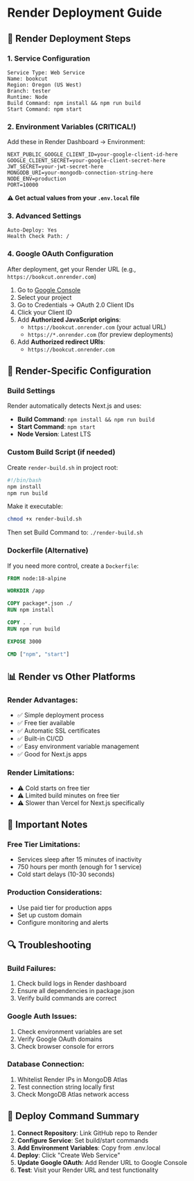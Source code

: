 # Render Deployment Guide

## 🚀 Render Deployment Steps

### 1. Service Configuration
```
Service Type: Web Service
Name: bookcut
Region: Oregon (US West)
Branch: tester
Runtime: Node
Build Command: npm install && npm run build
Start Command: npm start
```

### 2. Environment Variables (CRITICAL!)
Add these in Render Dashboard → Environment:

```
NEXT_PUBLIC_GOOGLE_CLIENT_ID=your-google-client-id-here
GOOGLE_CLIENT_SECRET=your-google-client-secret-here
JWT_SECRET=your-jwt-secret-here
MONGODB_URI=your-mongodb-connection-string-here
NODE_ENV=production
PORT=10000
```

**⚠️ Get actual values from your `.env.local` file**

### 3. Advanced Settings
```
Auto-Deploy: Yes
Health Check Path: /
```

### 4. Google OAuth Configuration
After deployment, get your Render URL (e.g., `https://bookcut.onrender.com`)

1. Go to [Google Console](https://console.developers.google.com/)
2. Select your project
3. Go to Credentials → OAuth 2.0 Client IDs
4. Click your Client ID
5. Add **Authorized JavaScript origins**:
   - `https://bookcut.onrender.com` (your actual URL)
   - `https://*.onrender.com` (for preview deployments)
6. Add **Authorized redirect URIs**:
   - `https://bookcut.onrender.com`

## 🔧 Render-Specific Configuration

### Build Settings
Render automatically detects Next.js and uses:
- **Build Command**: `npm install && npm run build`
- **Start Command**: `npm start`
- **Node Version**: Latest LTS

### Custom Build Script (if needed)
Create `render-build.sh` in project root:
```bash
#!/bin/bash
npm install
npm run build
```

Make it executable:
```bash
chmod +x render-build.sh
```

Then set Build Command to: `./render-build.sh`

### Dockerfile (Alternative)
If you need more control, create a `Dockerfile`:
```dockerfile
FROM node:18-alpine

WORKDIR /app

COPY package*.json ./
RUN npm install

COPY . .
RUN npm run build

EXPOSE 3000

CMD ["npm", "start"]
```

## 📊 Render vs Other Platforms

### Render Advantages:
- ✅ Simple deployment process
- ✅ Free tier available
- ✅ Automatic SSL certificates
- ✅ Built-in CI/CD
- ✅ Easy environment variable management
- ✅ Good for Next.js apps

### Render Limitations:
- ⚠️ Cold starts on free tier
- ⚠️ Limited build minutes on free tier
- ⚠️ Slower than Vercel for Next.js specifically

## 🚨 Important Notes

### Free Tier Limitations:
- Services sleep after 15 minutes of inactivity
- 750 hours per month (enough for 1 service)
- Cold start delays (10-30 seconds)

### Production Considerations:
- Use paid tier for production apps
- Set up custom domain
- Configure monitoring and alerts

## 🔍 Troubleshooting

### Build Failures:
1. Check build logs in Render dashboard
2. Ensure all dependencies in package.json
3. Verify build commands are correct

### Google Auth Issues:
1. Check environment variables are set
2. Verify Google OAuth domains
3. Check browser console for errors

### Database Connection:
1. Whitelist Render IPs in MongoDB Atlas
2. Test connection string locally first
3. Check MongoDB Atlas network access

## 🚀 Deploy Command Summary

1. **Connect Repository**: Link GitHub repo to Render
2. **Configure Service**: Set build/start commands
3. **Add Environment Variables**: Copy from .env.local
4. **Deploy**: Click "Create Web Service"
5. **Update Google OAuth**: Add Render URL to Google Console
6. **Test**: Visit your Render URL and test functionality
